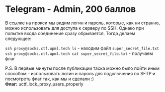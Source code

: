 # Telegram - Admin, 200 баллов
В ссылке на прокси мы видим логин и пароль, которые, как ни странно, можно использовать для доступа к серверу по SSH. Однако при попытке входа соединение сразу обрывается. Тогда делаем следующее:

`ssh proxy@socks.ctf.upml.tech ls` - находим файл `super_secret_file.txt`<br>
`ssh proxy@socks.ctf.upml.tech cat super_secret_file.txt` - получаем флаг

P.S. В первые минуты после публикации таска можно было пойти иным способом - использовать логин и пароль для подключения по SFTP и посмотреть флаг так, как мы и сделали :)<br>
**Флаг:** uctf_lock_proxy_users_properly
